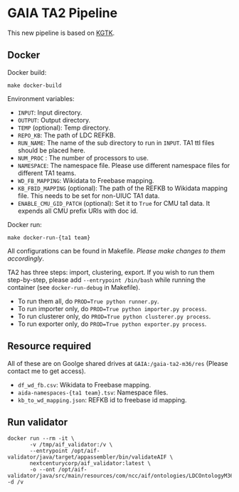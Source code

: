 # GAIA TA2 Pipeline

This new pipeline is based on [KGTK](https://github.com/usc-isi-i2/kgtk).


## Docker

Docker build:

```
make docker-build
```

Environment variables:

- `INPUT`: Input directory.
- `OUTPUT`: Output directory.
- `TEMP` (optional): Temp directory.
- `REPO_KB`: The path of LDC REFKB.
- `RUN_NAME`: The name of the sub directory to run in `INPUT`. TA1 ttl files should be placed here.
- `NUM_PROC` : The number of processors to use.
- `NAMESPACE`: The namespace file. Please use different namespace files for different TA1 teams.
- `WD_FB_MAPPING`: Wikidata to Freebase mapping.
- `KB_FBID_MAPPING` (optional): The path of the REFKB to Wikidata mapping file. This needs to be set for non-UIUC TA1 data.
- `ENABLE_CMU_GID_PATCH` (optional): Set it to `True` for CMU ta1 data. It expends all CMU prefix URIs with doc id.

Docker run:

```
make docker-run-{ta1 team}
```

All configurations can be found in Makefile. *Please make changes to them accordingly*.

TA2 has three steps: import, clustering, export. 
If you wish to run them step-by-step, please add `--entrypoint /bin/bash` while running the container (see `docker-run-debug` in Makefile).

- To run them all, do `PROD=True python runner.py`. 
- To run importer only, do `PROD=True python importer.py process`.
- To run clusterer only, do `PROD=True python clusterer.py process`.
- To run exporter only, do `PROD=True python exporter.py process`.

## Resource required

All of these are on Goolge shared drives at `GAIA:/gaia-ta2-m36/res` (Please contact me to get access).

- `df_wd_fb.csv`: Wikidata to Freebase mapping.
- `aida-namespaces-{ta1 team}.tsv`: Namespace files.
- `kb_to_wd_mapping.json`: REFKB id to freebase id mapping.


## Run validator

```
docker run --rm -it \
       -v /tmp/aif_validator:/v \
       --entrypoint /opt/aif-validator/java/target/appassembler/bin/validateAIF \
       nextcenturycorp/aif_validator:latest \
       -o --ont /opt/aif-validator/java/src/main/resources/com/ncc/aif/ontologies/LDCOntologyM36 -d /v
```
